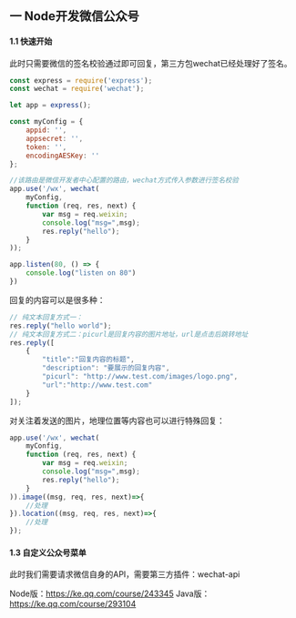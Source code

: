 ## 一 Node开发微信公众号
#### 1.1 快速开始
此时只需要微信的签名校验通过即可回复，第三方包wechat已经处理好了签名。
```javascript
const express = require('express');
const wechat = require('wechat');

let app = express();

const myConfig = {
    appid: '',
    appsecret: '',
    token: '',
    encodingAESKey: ''
};

//该路由是微信开发者中心配置的路由，wechat方式传入参数进行签名校验
app.use('/wx', wechat(
    myConfig,
    function (req, res, next) {
        var msg = req.weixin;
        console.log("msg=",msg);
        res.reply("hello");
    }
));

app.listen(80, () => {
    console.log("listen on 80")
})
```

回复的内容可以是很多种：
```javascript
// 纯文本回复方式一：
res.reply("hello world");
// 纯文本回复方式二：picurl是回复内容的图片地址，url是点击后跳转地址
res.reply([
    {
        "title":"回复内容的标题",
        "description": "要展示的回复内容",
        "picurl": "http://www.test.com/images/logo.png",
        "url":"http://www.test.com"
    }
]);

```
对关注着发送的图片，地理位置等内容也可以进行特殊回复：
```javascript
app.use('/wx', wechat(
    myConfig,
    function (req, res, next) {
        var msg = req.weixin;
        console.log("msg=",msg);
        res.reply("hello");
    }
)).image((msg, req, res, next)=>{
    //处理
}).location((msg, req, res, next)=>{
    //处理
});
```
#### 1.3 自定义公众号菜单
此时我们需要请求微信自身的API，需要第三方插件：wechat-api


Node版：https://ke.qq.com/course/243345
Java版：https://ke.qq.com/course/293104